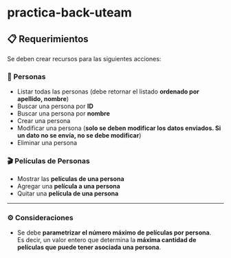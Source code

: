 # practica-back-uteam

## 📋 Requerimientos

Se deben crear recursos para las siguientes acciones:

### 👤 Personas

- Listar todas las personas (debe retornar el listado **ordenado por apellido, nombre**)
- Buscar una persona por **ID**
- Buscar una persona por **nombre**
- Crear una persona
- Modificar una persona (**solo se deben modificar los datos enviados. Si un dato no se envía, no se debe modificar**)
- Eliminar una persona

### 🎬 Películas de Personas

- Mostrar las **películas de una persona**
- Agregar una **película a una persona**
- Quitar una **película de una persona**

---

### ⚙️ Consideraciones

- Se debe **parametrizar el número máximo de películas por persona**.  
  Es decir, un valor entero que determina la **máxima cantidad de películas que puede tener asociada una persona**.


